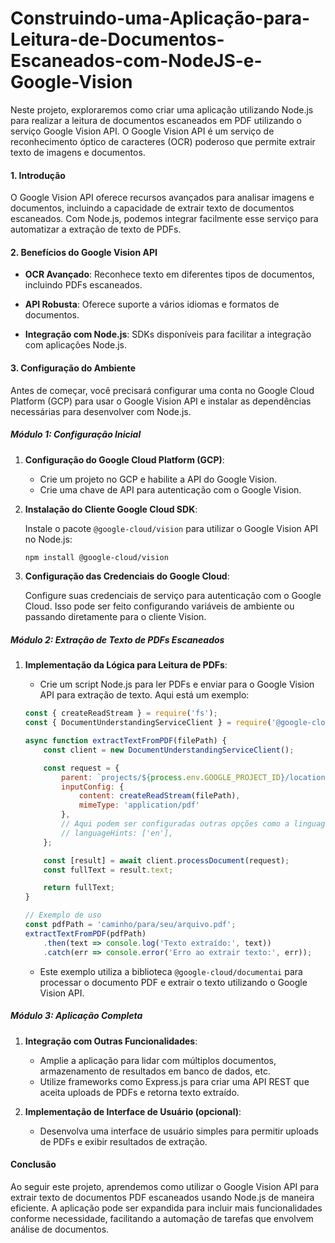 # Construindo-uma-Aplicação-para-Leitura-de-Documentos-Escaneados-com-NodeJS-e-Google-Vision

Neste projeto, exploraremos como criar uma aplicação utilizando Node.js para realizar a leitura de documentos escaneados em PDF utilizando o serviço Google Vision API. O Google Vision API é um serviço de reconhecimento óptico de caracteres (OCR) poderoso que permite extrair texto de imagens e documentos.

#### **1. Introdução**

O Google Vision API oferece recursos avançados para analisar imagens e documentos, incluindo a capacidade de extrair texto de documentos escaneados. Com Node.js, podemos integrar facilmente esse serviço para automatizar a extração de texto de PDFs.

#### **2. Benefícios do Google Vision API**

- **OCR Avançado**: Reconhece texto em diferentes tipos de documentos, incluindo PDFs escaneados.
  
- **API Robusta**: Oferece suporte a vários idiomas e formatos de documentos.
  
- **Integração com Node.js**: SDKs disponíveis para facilitar a integração com aplicações Node.js.

#### **3. Configuração do Ambiente**

Antes de começar, você precisará configurar uma conta no Google Cloud Platform (GCP) para usar o Google Vision API e instalar as dependências necessárias para desenvolver com Node.js.

##### **Módulo 1: Configuração Inicial**

1. **Configuração do Google Cloud Platform (GCP)**:
   
   - Crie um projeto no GCP e habilite a API do Google Vision.
   - Crie uma chave de API para autenticação com o Google Vision.

2. **Instalação do Cliente Google Cloud SDK**:
   
   Instale o pacote `@google-cloud/vision` para utilizar o Google Vision API no Node.js:

   ```bash
   npm install @google-cloud/vision
   ```

3. **Configuração das Credenciais do Google Cloud**:
   
   Configure suas credenciais de serviço para autenticação com o Google Cloud. Isso pode ser feito configurando variáveis de ambiente ou passando diretamente para o cliente Vision.

##### **Módulo 2: Extração de Texto de PDFs Escaneados**

1. **Implementação da Lógica para Leitura de PDFs**:
   
   - Crie um script Node.js para ler PDFs e enviar para o Google Vision API para extração de texto. Aqui está um exemplo:

   ```javascript
   const { createReadStream } = require('fs');
   const { DocumentUnderstandingServiceClient } = require('@google-cloud/documentai').v1;

   async function extractTextFromPDF(filePath) {
       const client = new DocumentUnderstandingServiceClient();

       const request = {
           parent: `projects/${process.env.GOOGLE_PROJECT_ID}/locations/us`,
           inputConfig: {
               content: createReadStream(filePath),
               mimeType: 'application/pdf'
           },
           // Aqui podem ser configuradas outras opções como a linguagem esperada
           // languageHints: ['en'],
       };

       const [result] = await client.processDocument(request);
       const fullText = result.text;

       return fullText;
   }

   // Exemplo de uso
   const pdfPath = 'caminho/para/seu/arquivo.pdf';
   extractTextFromPDF(pdfPath)
       .then(text => console.log('Texto extraído:', text))
       .catch(err => console.error('Erro ao extrair texto:', err));
   ```

   - Este exemplo utiliza a biblioteca `@google-cloud/documentai` para processar o documento PDF e extrair o texto utilizando o Google Vision API.

##### **Módulo 3: Aplicação Completa**

1. **Integração com Outras Funcionalidades**:
   
   - Amplie a aplicação para lidar com múltiplos documentos, armazenamento de resultados em banco de dados, etc.
   - Utilize frameworks como Express.js para criar uma API REST que aceita uploads de PDFs e retorna texto extraído.

2. **Implementação de Interface de Usuário (opcional)**:
   
   - Desenvolva uma interface de usuário simples para permitir uploads de PDFs e exibir resultados de extração.

#### **Conclusão**

Ao seguir este projeto, aprendemos como utilizar o Google Vision API para extrair texto de documentos PDF escaneados usando Node.js de maneira eficiente. A aplicação pode ser expandida para incluir mais funcionalidades conforme necessidade, facilitando a automação de tarefas que envolvem análise de documentos.
